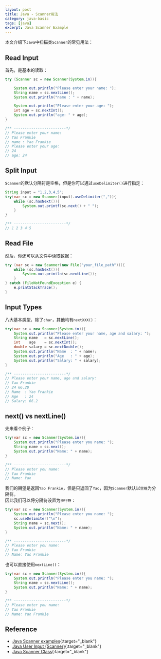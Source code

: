 ```yaml
---
layout: post
title: Java - Scanner用法
category: java-basic
tags: [java]
excerpt: Java Scanner Example  
---
```


本文介绍下`Java`中扫描类`Scanner`的常见用法：  

## Read Input  

首先，是基本的读取：  

``` java
try (Scanner sc = new Scanner(System.in)){

    System.out.println("Please enter your name: ");
    String name = sc.nextLine();
    System.out.println("name : " + name);

    System.out.println("Please enter your age: ");
    int age = sc.nextInt();
    System.out.println("age: " + age);
}

/** ------------------------*/
// Please enter your name: 
// Yao Frankie
// name : Yao Frankie
// Please enter your age: 
// 24
// age: 24
```

## Split Input  

`Scanner`的默认分隔符是空格，但是你可以通过`useDelimiter()`进行指定：  

``` java
String input = "1,2,3,4,5";
try(var sc = new Scanner(input).useDelimiter(",")){
    while (sc.hasNext()){
        System.out.printf(sc.next() + " ");
    }
}

/** ------------------------*/
// 1 2 3 4 5
```

## Read File  

然后，你还可以从文件中读取数据：  

``` java
try (var sc = new Scanner(new File("your_file_path"))){
    while (sc.hasNext()){
        System.out.println(sc.nextLine());
    }
} catch (FileNotFoundException e) {
    e.printStackTrace();
}
```

## Input Types   

八大基本类型，除了`char`，其他均有`nextXXX()`：  


``` java
try(var sc = new Scanner(System.in)){
    System.out.println("Please enter your name, age and salary: ");
    String name   = sc.nextLine();
    int    age    = sc.nextInt();
    double salary = sc.nextDouble();
    System.out.println("Name  : " + name);
    System.out.println("Age   : " + age);
    System.out.println("Salary: " + salary);
}

/** ------------------------*/
// Please enter your name, age and salary: 
// Yao Frankie
// 24 66.20
// Name  : Yao Frankie
// Age   : 24
// Salary: 66.2
```

## next() vs nextLine()    

先来看个例子：  


``` java
try(var sc = new Scanner(System.in)){
    System.out.println("Please enter you name: ");
    String name = sc.next();
    System.out.println("Name: " + name);
}

/** ------------------------*/
// Please enter you name: 
// Yao Frankie
// Name: Yao
```

我们的期望是返回`Yao Frankie`，但是只返回了`Yao`，因为`Scanner`默认以`空格`为分隔符。  
因此我们可以将分隔符设置为`换行符`：  

``` java
try(var sc = new Scanner(System.in)){
    System.out.println("Please enter you name: ");
    sc.useDelimiter("\n");
    String name = sc.next();
    System.out.println("Name: " + name);
}

/** ------------------------*/
// Please enter you name: 
// Yao Frankie
// Name: Yao Frankie
```

也可以直接使用`nextLine()`：  

``` java
try(var sc = new Scanner(System.in)){
    System.out.println("Please enter you name: ");
    String name = sc.nextLine();
    System.out.println("Name: " + name);
}

/** ------------------------*/
// Please enter you name: 
// Yao Frankie
// Name: Yao Frankie
```


## Reference  

- [Java Scanner examples](https://mkyong.com/java/java-scanner-examples/){:target="_blank"}  
- [Java User Input (Scanner)](https://www.w3schools.com/java/java_user_input.asp){:target="_blank"}  
- [Java Scanner Class](https://www.programiz.com/java-programming/scanner){:target="_blank"}  
